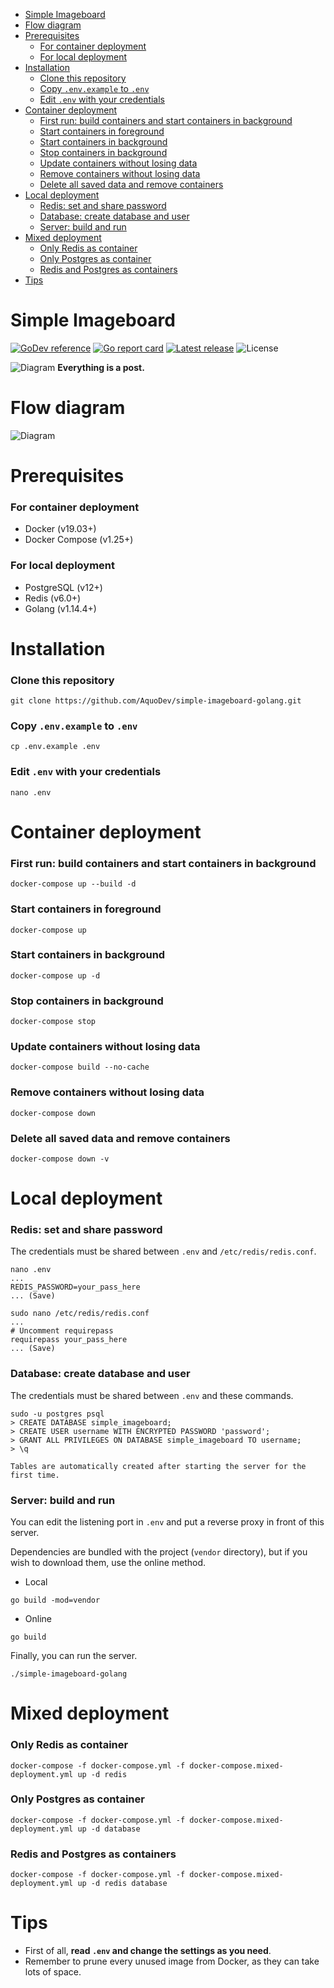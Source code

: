 - [Simple Imageboard](#simple-imageboard)
- [Flow diagram](#flow-diagram)
- [Prerequisites](#prerequisites)
    - [For container deployment](#for-container-deployment)
    - [For local deployment](#for-local-deployment)
- [Installation](#installation)
    - [Clone this repository](#clone-this-repository)
    - [Copy `.env.example` to `.env`](#copy-envexample-to-env)
    - [Edit `.env` with your credentials](#edit-env-with-your-credentials)
- [Container deployment](#container-deployment)
    - [First run: build containers and start containers in background](#first-run-build-containers-and-start-containers-in-background)
    - [Start containers in foreground](#start-containers-in-foreground)
    - [Start containers in background](#start-containers-in-background)
    - [Stop containers in background](#stop-containers-in-background)
    - [Update containers without losing data](#update-containers-without-losing-data)
    - [Remove containers without losing data](#remove-containers-without-losing-data)
    - [Delete all saved data and remove containers](#delete-all-saved-data-and-remove-containers)
- [Local deployment](#local-deployment)
    - [Redis: set and share password](#redis-set-and-share-password)
    - [Database: create database and user](#database-create-database-and-user)
    - [Server: build and run](#server-build-and-run)
- [Mixed deployment](#mixed-deployment)
    - [Only Redis as container](#only-redis-as-container)
    - [Only Postgres as container](#only-postgres-as-container)
    - [Redis and Postgres as containers](#redis-and-postgres-as-containers)
- [Tips](#tips)

# Simple Imageboard

[![GoDev reference](https://img.shields.io/badge/go.dev-reference-007d9c?logo=go)](https://pkg.go.dev/github.com/AquoDev/simple-imageboard-golang?tab=overview)
[![Go report card](https://goreportcard.com/badge/github.com/AquoDev/simple-imageboard-golang)](https://goreportcard.com/report/github.com/AquoDev/simple-imageboard-golang)
[![Latest release](https://img.shields.io/github/v/release/AquoDev/simple-imageboard-golang?logo=github)](https://github.com/AquoDev/simple-imageboard-golang/releases/latest)
![License](https://img.shields.io/github/license/AquoDev/simple-imageboard-golang)

![Diagram](https://i.imgur.com/MsP4QU4.png)
**Everything is a post.**

# Flow diagram

![Diagram](https://i.imgur.com/lum9YPa.png)

# Prerequisites

### For container deployment

- Docker (v19.03+)
- Docker Compose (v1.25+)

### For local deployment

- PostgreSQL (v12+)
- Redis (v6.0+)
- Golang (v1.14.4+)

# Installation

### Clone this repository

```console
git clone https://github.com/AquoDev/simple-imageboard-golang.git
```

### Copy `.env.example` to `.env`

```console
cp .env.example .env
```

### Edit `.env` with your credentials

```console
nano .env
```

# Container deployment

### First run: build containers and start containers in background

```console
docker-compose up --build -d
```

### Start containers in foreground

```console
docker-compose up
```

### Start containers in background

```console
docker-compose up -d
```

### Stop containers in background

```console
docker-compose stop
```

### Update containers without losing data

```console
docker-compose build --no-cache
```

### Remove containers without losing data

```console
docker-compose down
```

### Delete all saved data and remove containers

```console
docker-compose down -v
```

# Local deployment

### Redis: set and share password

The credentials must be shared between `.env` and `/etc/redis/redis.conf`.

```console
nano .env
...
REDIS_PASSWORD=your_pass_here
... (Save)
```

```console
sudo nano /etc/redis/redis.conf
...
# Uncomment requirepass
requirepass your_pass_here
... (Save)
```

### Database: create database and user

The credentials must be shared between `.env` and these commands.

```console
sudo -u postgres psql
> CREATE DATABASE simple_imageboard;
> CREATE USER username WITH ENCRYPTED PASSWORD 'password';
> GRANT ALL PRIVILEGES ON DATABASE simple_imageboard TO username;
> \q
```

`Tables are automatically created after starting the server for the first time.`

### Server: build and run

You can edit the listening port in `.env` and put a reverse proxy in front of this server.

Dependencies are bundled with the project (`vendor` directory), but if you wish to download them, use the online method.

- Local

```console
go build -mod=vendor
```

- Online

```console
go build
```

Finally, you can run the server.

```console
./simple-imageboard-golang
```

# Mixed deployment

### Only Redis as container

```console
docker-compose -f docker-compose.yml -f docker-compose.mixed-deployment.yml up -d redis
```

### Only Postgres as container

```console
docker-compose -f docker-compose.yml -f docker-compose.mixed-deployment.yml up -d database
```

### Redis and Postgres as containers

```console
docker-compose -f docker-compose.yml -f docker-compose.mixed-deployment.yml up -d redis database
```

# Tips

- First of all, **read `.env` and change the settings as you need**.
- Remember to prune every unused image from Docker, as they can take lots of space.
